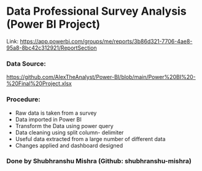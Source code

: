 # Data Professional Survey Analysis (Power BI Project)

Link: https://app.powerbi.com/groups/me/reports/3b86d321-7706-4ae8-95a8-8bc42c312921/ReportSection

### Data Source: 
https://github.com/AlexTheAnalyst/Power-BI/blob/main/Power%20BI%20-%20Final%20Project.xlsx

### Procedure:
- Raw data is taken from a survey
- Data imported in Power BI
- Transform the Data using power query
- Data cleaning using split column- delimiter
- Useful data extracted from a large number of different data
- Changes applied and dashboard designed

### Done by Shubhranshu Mishra (Github: shubhranshu-mishra)
